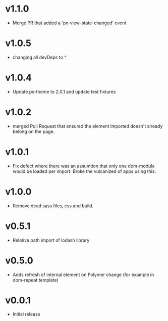 v1.1.0
==================
* Merge PR that added a 'px-view-state-changed' event

v1.0.5
==================
* changing all devDeps to ^

v1.0.4
==================
* Update px-theme to 2.0.1 and update test fixtures

v1.0.2
==================
* merged Pull Request that ensured the element imported doesn't already belong on the page.

v1.0.1
==================
* Fix defect where there was an assumtion that only one dom-module would be loaded per import. Broke the vulcanized of apps using this.

v1.0.0
==================
* Remove dead sass files, css and build.

v0.5.1
==================
* Relative path import of lodash library

v0.5.0
==================
* Adds refresh of internal element on Polymer change (for example in dom-repeat template)

v0.0.1
==================
* Initial release
